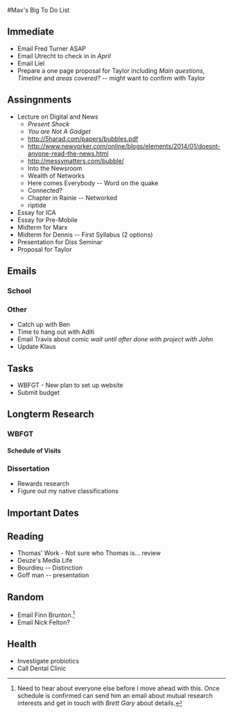 #Max's Big To Do List

## Immediate

* Email Fred Turner ASAP
* Email Utrecht to check in in *April*
* Email Liel
* Prepare a one page proposal for Taylor including *Main questions*, *Timeline* and *areas covered?* -- might want to confirm with Taylor


## Assingnments

* Lecture on Digital and News
    * *Present Shock*
    * *You are Not A Gadget*
    * <http://5harad.com/papers/bubbles.pdf>
    * <http://www.newyorker.com/online/blogs/elements/2014/01/doesnt-anyone-read-the-news.html>
    * <http://messymatters.com/bubble/>
    * Into the Newsroom
    * Wealth of Networks
    * Here comes Everybody -- Word on the quake
    * Connected? 
    * Chapter in Rainie -- Networked
    * riptide
* Essay for ICA
* Essay for Pre-Mobile
* Midterm for Marx
* Midterm for Dennis -- First Syllabus (2 options)
* Presentation for Diss Seminar
* Proposal for Taylor

## Emails

### School

### Other

* Catch up with Ben
* Time to hang out with Aditi
* Email Travis about comic *wait until after done with project with John*
* Update Klaus

## Tasks

* WBFGT - New plan to set up website
* Submit budget

## Longterm Research

### WBFGT

#### Schedule of Visits

### Dissertation

* Rewards research
* Figure out my native classifications

## Important Dates


## Reading

* Thomas' Work - Not sure who Thomas is... review
* Deuze's Media Life
* Bourdieu -- Distinction
* Goff man -- presentation


## Random

* Email Finn Brunton.[^1]
* Email Nick Felton?

[^1]: Need to hear about everyone else before I move ahead with this. Once schedule is confirmed can send him an email about mutual research interests and get in touch with *Brett Gary* about details.

## Health

* Investigate probiotics
* Call Dental Clinic
